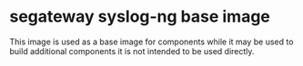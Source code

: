 # segateway syslog-ng base image

This image is used as a base image for components while it may be used to build additional components
it is not intended to be used directly.
